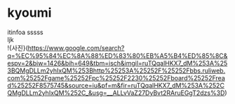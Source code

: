 # kyoumi
itinfoa
sssss  
ljk  
!{사진}(https://www.google.com/search?q=%EC%95%84%EC%8A%88%ED%83%80%EB%A5%B4%ED%85%8C&espv=2&biw=1426&bih=649&tbm=isch&imgil=ruTQqalHKX7_dM%253A%253BQMgDLLm2yhIxQM%253Bhttp%25253A%25252F%25252Fbbs.ruliweb.com%25252Fgame%25252Fpc%25252F2230%25252Fboard%25252Fread%25252F8575745&source=iu&pf=m&fir=ruTQqalHKX7_dM%253A%252CQMgDLLm2yhIxQM%252C_&usg=__ALLvVaZ27DyBvt2RAruEGgT2dzs%3D)
